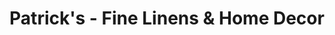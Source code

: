 ---
title: "Patrick's - Fine Linens & Home Decor"
url: /alexandria/patricks-fine-linens-and-home-decor/
shop: interior decoration
---